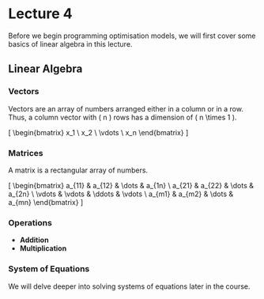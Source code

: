 # Lecture 4

Before we begin programming optimisation models, we will first cover some basics of linear algebra in this lecture.

## Linear Algebra

### Vectors

Vectors are an array of numbers arranged either in a column or in a row. Thus, a column vector with \( n \) rows has a dimension of \( n \times 1 \).

\[
\begin{bmatrix}
x_1 \\
x_2 \\
\vdots \\
x_n
\end{bmatrix}
\]

### Matrices

A matrix is a rectangular array of numbers.

\[
\begin{bmatrix}
a_{11} & a_{12} & \dots & a_{1n} \\
a_{21} & a_{22} & \dots & a_{2n} \\
\vdots & \vdots & \ddots & \vdots \\
a_{m1} & a_{m2} & \dots & a_{mn}
\end{bmatrix}
\]

### Operations

- **Addition**
- **Multiplication**

### System of Equations

We will delve deeper into solving systems of equations later in the course.
